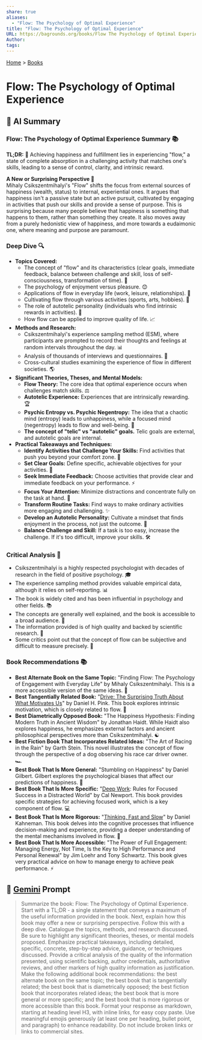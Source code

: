 ```yaml
---
share: true
aliases:
  - "Flow: The Psychology of Optimal Experience"
title: "Flow: The Psychology of Optimal Experience"
URL: https://bagrounds.org/books/Flow The Psychology of Optimal Experience
Author: 
tags: 
---
```

[Home](../index.md) > [Books](./index.md)  
# Flow: The Psychology of Optimal Experience  
## 🤖 AI Summary  
### Flow: The Psychology of Optimal Experience Summary 📚  
**TL;DR:** 🌟 Achieving happiness and fulfillment lies in experiencing "flow," a state of complete absorption in a challenging activity that matches one's skills, leading to a sense of control, clarity, and intrinsic reward.  
  
**A New or Surprising Perspective 🤯**  
Mihaly Csikszentmihalyi's "Flow" shifts the focus from external sources of happiness (wealth, status) to internal, experiential ones. It argues that happiness isn't a passive state but an active pursuit, cultivated by engaging in activities that push our skills and provide a sense of purpose. This is surprising because many people believe that happiness is something that happens to them, rather than something they create. It also moves away from a purely hedonistic view of happiness, and more towards a eudaimonic one, where meaning and purpose are paramount.  
  
### Deep Dive 🔍  
* **Topics Covered:**  
    * The concept of "flow" and its characteristics (clear goals, immediate feedback, balance between challenge and skill, loss of self-consciousness, transformation of time). 🎯  
    * The psychology of enjoyment versus pleasure. 😊  
    * Applications of flow in everyday life (work, leisure, relationships). 💼  
    * Cultivating flow through various activities (sports, arts, hobbies). 🎨  
    * The role of autotelic personality (individuals who find intrinsic rewards in activities). 🧘  
    * How flow can be applied to improve quality of life. 📈  
* **Methods and Research:**  
    * Csikszentmihalyi's experience sampling method (ESM), where participants are prompted to record their thoughts and feelings at random intervals throughout the day. 📊  
    * Analysis of thousands of interviews and questionnaires. 📝  
    * Cross-cultural studies examining the experience of flow in different societies. 🌎  
* **Significant Theories, Theses, and Mental Models:**  
    * **Flow Theory:** The core idea that optimal experience occurs when challenges match skills. ⚖️  
    * **Autotelic Experience:** Experiences that are intrinsically rewarding. 🏆  
    * **Psychic Entropy vs. Psychic Negentropy:** The idea that a chaotic mind (entropy) leads to unhappiness, while a focused mind (negentropy) leads to flow and well-being. 🧠  
    * **The concept of "telic" vs "autotelic" goals.** Telic goals are external, and autotelic goals are internal.  
* **Practical Takeaways and Techniques:**  
    * **Identify Activities that Challenge Your Skills:** Find activities that push you beyond your comfort zone. 🧗  
    * **Set Clear Goals:** Define specific, achievable objectives for your activities. 🎯  
    * **Seek Immediate Feedback:** Choose activities that provide clear and immediate feedback on your performance. ⚡  
    * **Focus Your Attention:** Minimize distractions and concentrate fully on the task at hand. 🧘  
    * **Transform Routine Tasks:** Find ways to make ordinary activities more engaging and challenging. ✨  
    * **Develop an Autotelic Personality:** Cultivate a mindset that finds enjoyment in the process, not just the outcome. 🌱  
    * **Balance Challenge and Skill:** If a task is too easy, increase the challenge. If it's too difficult, improve your skills. 🛠️  
  
### Critical Analysis 🧐  
* Csikszentmihalyi is a highly respected psychologist with decades of research in the field of positive psychology. 🎓  
* The experience sampling method provides valuable empirical data, although it relies on self-reporting. 📊  
* The book is widely cited and has been influential in psychology and other fields. 📚  
* The concepts are generally well explained, and the book is accessible to a broad audience. 📖  
* The information provided is of high quality and backed by scientific research. 🧪  
* Some critics point out that the concept of flow can be subjective and difficult to measure precisely. 📏  
  
### Book Recommendations 📚  
* **Best Alternate Book on the Same Topic:** "Finding Flow: The Psychology of Engagement with Everyday Life" by Mihaly Csikszentmihalyi. This is a more accessible version of the same ideas. 🔄  
* **Best Tangentially Related Book:** "[Drive: The Surprising Truth About What Motivates Us](./drive-the-surprising-truth-about-what-motivates-us.md)" by Daniel H. Pink. This book explores intrinsic motivation, which is closely related to flow. 🚗  
* **Best Diametrically Opposed Book:** "The Happiness Hypothesis: Finding Modern Truth in Ancient Wisdom" by Jonathan Haidt. While Haidt also explores happiness, he emphasizes external factors and ancient philosophical perspectives more than Csikszentmihalyi. ☯️  
* **Best Fiction Book That Incorporates Related Ideas:** "The Art of Racing in the Rain" by Garth Stein. This novel illustrates the concept of flow through the perspective of a dog observing his race car driver owner. 🏎️  
* **Best Book That Is More General:** "Stumbling on Happiness" by Daniel Gilbert. Gilbert explores the psychological biases that affect our predictions of happiness. 🧠  
* **Best Book That Is More Specific:** "[Deep Work](./deep-work.md): Rules for Focused Success in a Distracted World" by Cal Newport. This book provides specific strategies for achieving focused work, which is a key component of flow. 💻  
* **Best Book That Is More Rigorous:** "[Thinking, Fast and Slow](./thinking-fast-and-slow.md)" by Daniel Kahneman. This book delves into the cognitive processes that influence decision-making and experience, providing a deeper understanding of the mental mechanisms involved in flow. 🧠  
* **Best Book That Is More Accessible:** "The Power of Full Engagement: Managing Energy, Not Time, Is the Key to High Performance and Personal Renewal" by Jim Loehr and Tony Schwartz. This book gives very practical advice on how to manage energy to achieve peak performance. ⚡  
  
## 💬 [Gemini](https://gemini.google.com) Prompt  
> Summarize the book: Flow: The Psychology of Optimal Experience. Start with a TL;DR - a single statement that conveys a maximum of the useful information provided in the book. Next, explain how this book may offer a new or surprising perspective. Follow this with a deep dive. Catalogue the topics, methods, and research discussed. Be sure to highlight any significant theories, theses, or mental models proposed. Emphasize practical takeaways, including detailed, specific, concrete, step-by-step advice, guidance, or techniques discussed. Provide a critical analysis of the quality of the information presented, using scientific backing, author credentials, authoritative reviews, and other markers of high quality information as justification. Make the following additional book recommendations: the best alternate book on the same topic; the best book that is tangentially related; the best book that is diametrically opposed; the best fiction book that incorporates related ideas; the best book that is more general or more specific; and the best book that is more rigorous or more accessible than this book. Format your response as markdown, starting at heading level H3, with inline links, for easy copy paste. Use meaningful emojis generously (at least one per heading, bullet point, and paragraph) to enhance readability. Do not include broken links or links to commercial sites.